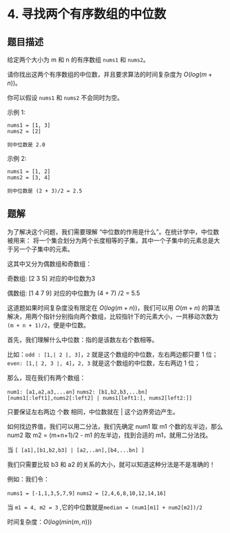 # 4. 寻找两个有序数组的中位数

## 题目描述

给定两个大小为 m 和 n 的有序数组 `nums1` 和 `nums2`。

请你找出这两个有序数组的中位数，并且要求算法的时间复杂度为 $O(log(m + n))$。

你可以假设 `nums1` 和 `nums2` 不会同时为空。

示例 1:

    nums1 = [1, 3]
    nums2 = [2]

    则中位数是 2.0

示例 2:

    nums1 = [1, 2]
    nums2 = [3, 4]

    则中位数是 (2 + 3)/2 = 2.5

## 题解

为了解决这个问题，我们需要理解 “中位数的作用是什么”。在统计学中，中位数被用来：
将一个集合划分为两个长度相等的子集，其中一个子集中的元素总是大于另一个子集中的元素。

这其中又分为偶数组和奇数组：

奇数组: [2 3 5] 对应的中位数为3

偶数组: [1 4 7 9] 对应的中位数为 (4 + 7) /2 = 5.5

这道题如果时间复杂度没有限定在 $O(log(m+n))$，我们可以用 $O(m+n)$ 的算法解决，用两个指针分别指向两个数组，比较指针下的元素大小，一共移动次数为 `(m + n + 1)/2`，便是中位数。

首先，我们理解什么中位数：指的是该数左右个数相等。

比如：`odd : [1,| 2 |, 3]`，`2` 就是这个数组的中位数，左右两边都只要 1 位；
`even: [1,| 2, 3 |, 4]`，`2, 3` 就是这个数组的中位数，左右两边 1 位；

那么，现在我们有两个数组：

`num1: [a1,a2,a3,...an]`
`nums2: [b1,b2,b3,...bn]`
`[nums1[:left1],nums2[:left2] | nums1[left1:], nums2[left2:]]`

只要保证左右两边 个数 相同，中位数就在 | 这个边界旁边产生。

如何找边界值，我们可以用二分法，我们先确定 num1 取 m1 个数的左半边，那么 num2 取 m2 = (m+n+1)/2 - m1 的左半边，找到合适的 m1，就用二分法找。

当 `[ [a1],[b1,b2,b3] | [a2,..an],[b4,...bn] ]`

我们只需要比较 b3 和 a2 的关系的大小，就可以知道这种分法是不是准确的！

例如：我们令：

`nums1 = [-1,1,3,5,7,9]`
`nums2 = [2,4,6,8,10,12,14,16]`

当 `m1 = 4, m2 = 3` ,它的中位数就是`median = (num1[m1] + num2[m2])/2`

时间复杂度：$O(log(min(m,n)))$
